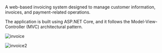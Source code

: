 A web-based invoicing system designed to manage customer information, invoices, and payment-related operations. 

The application is built using ASP.NET Core, and it follows the Model-View-Controller (MVC) architectural pattern.

![invoice](https://github.com/user-attachments/assets/7792189e-a931-44a5-ade2-cd4986e02b93)

![invoice2](https://github.com/user-attachments/assets/774ffa20-a463-42e3-b394-6eb424dfea96)
